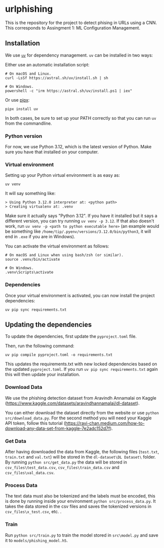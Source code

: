 # urlphishing

This is the repository for the project to detect phising in URLs using a CNN. This corresponds to Assingment 1: ML Configuration Management.

## Installation

We use [`uv`](https://github.com/astral-sh/uv) for dependency management. `uv` can be installed in two ways:

Either use an automatic installation script:
```
# On macOS and Linux.
curl -LsSf https://astral.sh/uv/install.sh | sh

# On Windows.
powershell -c "irm https://astral.sh/uv/install.ps1 | iex"
```

Or use [pipx](https://github.com/pypa/pipx):

```
pipx install uv
```

In both cases, be sure to set up your PATH correctly so that you can run `uv` from the commandline.

### Python version

For now, we use Python 3.12, which is the latest version of Python. Make sure you have that installed on your computer.

### Virtual environment

Setting up your Python virtual environment is as easy as:

```
uv venv
```

It will say something like:
```
> Using Python 3.12.0 interpreter at: <python path>
> Creating virtualenv at: .venv
```

Make sure it actually says "Python 3.12". If you have it installed but it says a different version, you can try running `uv venv -p 3.12`. If that also doesn't work, run `uv venv -p <path to python executable here>` (an example would be something like `/home/tip/.pyenv/versions/3.12.0/bin/python3`, it will end in `.exe` if you are in Windows).

You can activate the virtual environment as follows:

```
# On macOS and Linux when using bash/zsh (or similar).
source .venv/bin/activate

# On Windows.
.venv\Scripts\activate
```

### Dependencies

Once your virtual environment is activated, you can now install the project dependencies:

```
uv pip sync requirements.txt
```

## Updating the dependencies

To update the dependencies, first update the `pyproject.toml` file.

Then, run the following command:

```
uv pip compile pyproject.toml -o requirements.txt
```

This updates the requirements.txt with new locked dependencies based on the updated `pyproject.toml`. If you run `uv pip sync requirements.txt` again this will then update your installation.

### Download Data
We use the phishing detection dataset from Aravindh Annamalai on Kaggle (https://www.kaggle.com/datasets/aravindhannamalai/dl-dataset).

 You can either download the dataset directly from the website or use `python src/download_data.py`. For the second method you will need your Kaggle API token, follow this tutorial (https://ravi-chan.medium.com/how-to-download-any-data-set-from-kaggle-7e2adc152d7f). 

### Get Data
After having downloaded the data from Kaggle, the following files (`test.txt`, `train.txt` and `val.txt`)  will be stored in the `dl-dataset\DL Dataset\` folder. By running `python src/get_data.py` the data will be stored in `csv_files\test_data.csv`, `csv_files\train_data.csv` and `csv_files\val_data.csv`. 

### Process Data
The text data must also be tokenized and the labels must be encoded, this is done by running inside your environment `python src/process_data.py`. It takes the data stored in the csv files and saves the tokenized versions in `csv_files\x_test.csv`, etc. .

### Train
Run `python src/train.py` to train the model stored in `src\model.py` and save it to `models/phishing_model.h5`.

